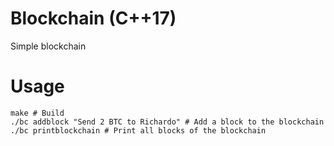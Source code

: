 # Blockchain (C++17)
Simple blockchain
# Usage
```
make # Build
./bc addblock "Send 2 BTC to Richardo" # Add a block to the blockchain
./bc printblockchain # Print all blocks of the blockchain
```

